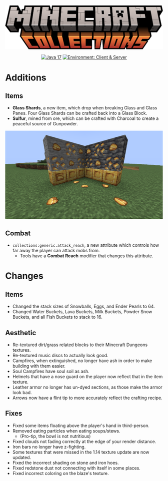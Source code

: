 ![Collections](.github/logo.png)

<div align="center">

<a href="">![Java 17](https://img.shields.io/badge/Java%2017-ee9258?logo=coffeescript&logoColor=ffffff&labelColor=606060&style=flat-square)</a>
<a href="">![Environment: Client & Server](https://img.shields.io/badge/environment-Client%20&%20Server-1976d2?style=flat-square)</a>

</div>

# Additions
## Items
- **Glass Shards**, a new item, which drop when breaking Glass and Glass Panes. Four Glass Shards can be crafted back into a Glass Block.
- **Sulfur**, mined from ore, which can be crafted with Charcoal to create a peaceful source of Gunpowder.
<div align="center">

![Sulfur](.github/sulfur.png)
</div>

## Combat
- `collections:generic.attack_reach`, a new attribute which controls how far away the player can attack mobs from.
  - Tools have a **Combat Reach** modifier that changes this attribute.
# Changes
## Items
- Changed the stack sizes of Snowballs, Eggs, and Ender Pearls to 64.
- Changed Water Buckets, Lava Buckets, Milk Buckets, Powder Snow Buckets, and all Fish Buckets to stack to 16.
## Aesthetic
- Re-textured dirt/grass related blocks to their Minecraft Dungeons textures.
- Re-textured music discs to actually look good.
- Campfires, when extinguished, no longer have ash in order to make building with them easier.
- Soul Campfires have soul soil as ash.
- Helmets that have a nose guard on the player now reflect that in the item texture.
- Leather armor no longer has un-dyed sections, as those make the armor look bad.
- Arrows now have a flint tip to more accurately reflect the crafting recipe.
## Fixes
- Fixed some items floating above the player's hand in third-person.
- Removed eating particles when eating soups/stews.
  - (Pro-tip, the bowl is not nutritious)
- Fixed clouds not fading correctly at the edge of your render distance.
- Iron bars no longer have z-fighting.
- Some textures that were missed in the 1.14 texture update are now updated.
- Fixed the incorrect shading on stone and iron hoes.
- Fixed redstone dust not connecting with itself in some places.
- Fixed incorrect coloring on the blaze's texture.
